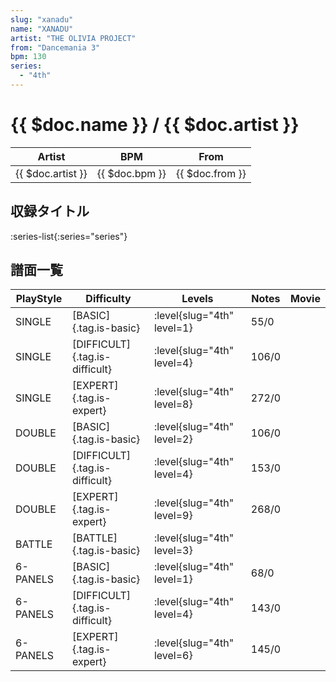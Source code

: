 ```yaml
---
slug: "xanadu"
name: "XANADU"
artist: "THE OLIVIA PROJECT"
from: "Dancemania 3"
bpm: 130
series:
  - "4th"
---
```


# {{ $doc.name }} / {{ $doc.artist }}

|Artist|BPM|From|
|------|---|----|
|{{ $doc.artist }}|{{ $doc.bpm }}|{{ $doc.from }}|

## 収録タイトル

:series-list{:series="series"}

## 譜面一覧

|PlayStyle|Difficulty|Levels|Notes|Movie|
|---------|----------|------|-----|-----|
|SINGLE|[BASIC]{.tag.is-basic}|<div class="field is-grouped is-grouped-multiline"> :level{slug="4th" level=1}</div>|55/0||
|SINGLE|[DIFFICULT]{.tag.is-difficult}|<div class="field is-grouped is-grouped-multiline"> :level{slug="4th" level=4}</div>|106/0||
|SINGLE|[EXPERT]{.tag.is-expert}|<div class="field is-grouped is-grouped-multiline"> :level{slug="4th" level=8}</div>|272/0||
|DOUBLE|[BASIC]{.tag.is-basic}|<div class="field is-grouped is-grouped-multiline"> :level{slug="4th" level=2}</div>|106/0||
|DOUBLE|[DIFFICULT]{.tag.is-difficult}|<div class="field is-grouped is-grouped-multiline"> :level{slug="4th" level=4}</div>|153/0||
|DOUBLE|[EXPERT]{.tag.is-expert}|<div class="field is-grouped is-grouped-multiline"> :level{slug="4th" level=9}</div>|268/0||
|BATTLE|[BATTLE]{.tag.is-basic}|<div class="field is-grouped is-grouped-multiline"> :level{slug="4th" level=3}</div>|||
|6-PANELS|[BASIC]{.tag.is-basic}|<div class="field is-grouped is-grouped-multiline"> :level{slug="4th" level=1}</div>|68/0||
|6-PANELS|[DIFFICULT]{.tag.is-difficult}|<div class="field is-grouped is-grouped-multiline"> :level{slug="4th" level=4}</div>|143/0||
|6-PANELS|[EXPERT]{.tag.is-expert}|<div class="field is-grouped is-grouped-multiline"> :level{slug="4th" level=6}</div>|145/0||
